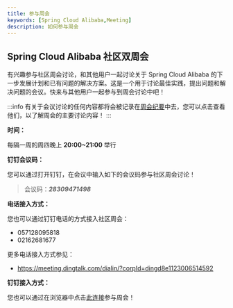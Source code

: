```yaml
---
title: 参与周会
keywords: [Spring Cloud Alibaba,Meeting]
description: 如何参与周会
---
```


## Spring Cloud Alibaba 社区双周会

有兴趣参与社区周会讨论，和其他用户一起讨论关于 Spring Cloud Alibaba 的下一步发展计划和已有问题的解决方案。这是一个用于讨论最佳实践，提出问题和解决问题的会议。快来与其他用户一起参与到周会讨论中吧！

:::info
有关于会议讨论的任何内容都将会被记录在[周会纪要](./minutes-of-meeting.md)中去，您可以点击查看他们，以了解周会的主要讨论内容！
:::

**时间：** 

每隔一周的周四晚上 **20:00~21:00** 举行

**钉钉会议码：**
    
您可以通过打开钉钉，在会议中输入如下的会议码参与社区周会讨论！

> 会议码：***28309471498***

**电话接入方式：**

您也可以通过钉钉电话的方式接入社区周会：

- 057128095818
- 02162681677 
 
更多电话接入方式参见：
- https://meeting.dingtalk.com/dialin/?corpId=dingd8e1123006514592
    
**钉钉接入方式：**

您也可以通过在浏览器中点击[此连接](https://meeting.dingtalk.com/j/1n50ea96INf)参与周会！
